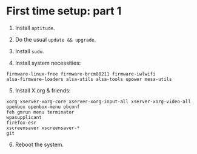# First time setup: part 1

1. Install `aptitude`.

2. Do the usual `update && upgrade`.

3. Install `sudo`.

4. Install system necessities:

```
firmware-linux-free firmware-brcm80211 firmware-iwlwifi
alsa-firmware-loaders alsa-utils alsa-tools upower mesa-utils
```

5. Install X.org & friends:

```
xorg xserver-xorg-core xserver-xorg-input-all xserver-xorg-video-all
openbox openbox-menu obconf
feh gmrun menu terminator
wpasupplicant
firefox-esr
xscreensaver xscreensaver-*
git
```

6. Reboot the system.
